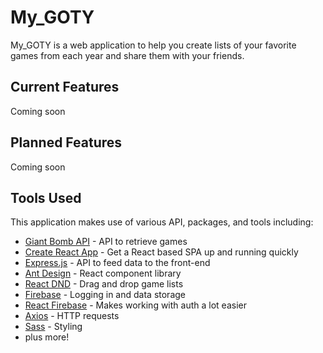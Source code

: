 # My_GOTY

My_GOTY is a web application to help you create lists of your favorite games from each year and share them with your friends.

## Current Features

Coming soon

## Planned Features

Coming soon

## Tools Used

This application makes use of various API, packages, and tools including:

- [Giant Bomb API](https://www.giantbomb.com/api/) - API to retrieve games
- [Create React App](https://reactjs.org/docs/create-a-new-react-app.html) - Get a React based SPA up and running quickly
- [Express.js](https://expressjs.com/) - API to feed data to the front-end
- [Ant Design](https://ant.design/) - React component library
- [React DND](https://react-dnd.github.io/react-dnd/about) - Drag and drop game lists
- [Firebase](https://firebase.google.com/) - Logging in and data storage
- [React Firebase](https://react-firebase-js.com/) - Makes working with auth a lot easier
- [Axios](https://github.com/axios/axios) - HTTP requests
- [Sass](https://sass-lang.com/) - Styling
- plus more!
